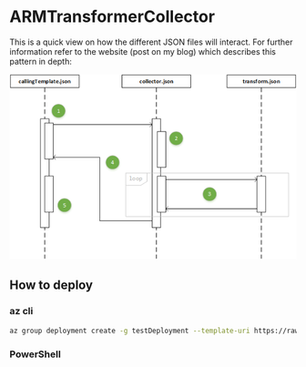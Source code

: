 # ARMTransformerCollector

This is a quick view on how the different JSON files will interact. For further information refer to the website (post on my blog) which describes this pattern in depth:

![img](/docs/img01.png)

## How to deploy

### az cli

```bash
az group deployment create -g testDeployment --template-uri https://raw.githubusercontent.com/hjlarrea/ARMTransformerCollector/master/callingTemplate.json --parameters callingTemplate.parameters.json
```

### PowerShell

```powershell

```